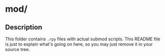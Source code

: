 # mod/

## Description

This folder contains `.rpy` files with actual submod scripts. This README file
is just to explain what's going on here, so you may just remove it in your
source tree.